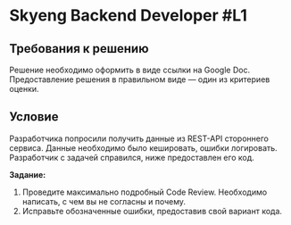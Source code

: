 # Skyeng Backend Developer #L1

## Требования к решению
Решение необходимо оформить в виде ссылки на Google Doc.
Предоставление решения в правильном виде — один из критериев оценки.

## Условие
Разработчика попросили получить данные из REST-API стороннего сервиса.
Данные необходимо было кешировать, ошибки логировать.
Разработчик с задачей справился, ниже предоставлен его код.

**Задание:**

1. Проведите максимально подробный Code Review. Необходимо написать, с чем вы не согласны и почему.
2. Исправьте обозначенные ошибки, предоставив свой вариант кода.
